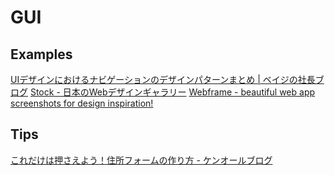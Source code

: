 # GUI

## Examples

[UIデザインにおけるナビゲーションのデザインパターンまとめ | ベイジの社長ブログ](https://baigie.me/sogitani/2014/08/navigation-design-type/)
[Stock - 日本のWebデザインギャラリー](https://stock.pulpxstyle.com/)
[Webframe - beautiful web app screenshots for design inspiration!](https://webframe.xyz/categories/pricing)

## Tips

[これだけは押さえよう！住所フォームの作り方 - ケンオールブログ](https://blog.kenall.jp/entry/address-form-best-practice)
